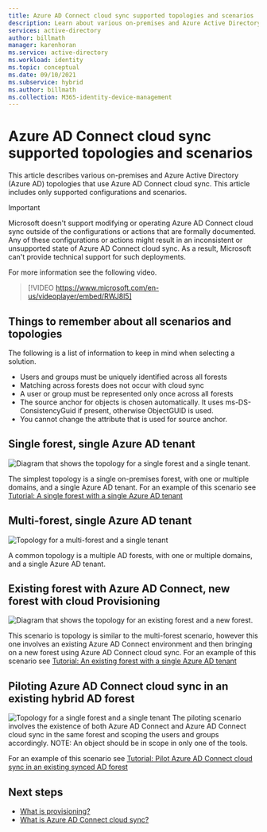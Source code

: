 ```yaml
---
title: Azure AD Connect cloud sync supported topologies and scenarios
description: Learn about various on-premises and Azure Active Directory (Azure AD) topologies that use Azure AD Connect cloud sync.
services: active-directory
author: billmath
manager: karenhoran
ms.service: active-directory
ms.workload: identity
ms.topic: conceptual
ms.date: 09/10/2021
ms.subservice: hybrid
ms.author: billmath
ms.collection: M365-identity-device-management
---
```



# Azure AD Connect cloud sync supported topologies and scenarios
This article describes various on-premises and Azure Active Directory (Azure AD) topologies that use Azure AD Connect cloud sync. This article includes only supported configurations and scenarios.

> [!IMPORTANT]
> Microsoft doesn't support modifying or operating Azure AD Connect cloud sync outside of the configurations or actions that are formally documented. Any of these configurations or actions might result in an inconsistent or unsupported state of Azure AD Connect cloud sync. As a result, Microsoft can't provide technical support for such deployments.

For more information see the following video.

> [!VIDEO https://www.microsoft.com/en-us/videoplayer/embed/RWJ8l5]

## Things to remember about all scenarios and topologies
The following is a list of information to keep in mind when selecting a solution.

- Users and groups must be uniquely identified across all forests
- Matching across forests does not occur with cloud sync
- A user or group must be represented only once across all forests
- The source anchor for objects is chosen automatically.  It uses ms-DS-ConsistencyGuid if present, otherwise ObjectGUID is used.
- You cannot change the attribute that is used for source anchor.

## Single forest, single Azure AD tenant
![Diagram that shows the topology for a single forest and a single tenant.](media/tutorial-single-forest/diagram-2.png)

The simplest topology is a single on-premises forest, with one or multiple domains, and a single Azure AD tenant.  For an example of this scenario see [Tutorial: A single forest with a single Azure AD tenant](tutorial-single-forest.md)


## Multi-forest, single Azure AD tenant
![Topology for a multi-forest and a single tenant](media/plan-cloud-provisioning-topologies/multi-forest-2.png)

A common topology is a multiple AD forests, with one or multiple domains, and a single Azure AD tenant.  

## Existing forest with Azure AD Connect, new forest with cloud Provisioning
![Diagram that shows the topology for an existing forest and a new forest.](media/tutorial-existing-forest/existing-forest-new-forest-2.png)

This scenario is topology is similar to the multi-forest scenario, however this one involves an existing Azure AD Connect environment and then bringing on a new forest using Azure AD Connect cloud sync.  For an example of this scenario see [Tutorial: An existing forest with a single Azure AD tenant](tutorial-existing-forest.md)

## Piloting Azure AD Connect cloud sync in an existing hybrid AD forest
![Topology for a single forest and a single tenant](media/tutorial-migrate-aadc-aadccp/diagram-2.png)
The piloting scenario involves the existence of both Azure AD Connect and Azure AD Connect cloud sync in the same forest and scoping the users and groups accordingly. NOTE: An object should be in scope in only one of the tools. 

For an example of this scenario see [Tutorial: Pilot Azure AD Connect cloud sync in an existing synced AD forest](tutorial-pilot-aadc-aadccp.md)



## Next steps 

- [What is provisioning?](what-is-provisioning.md)
- [What is Azure AD Connect cloud sync?](what-is-cloud-sync.md)

